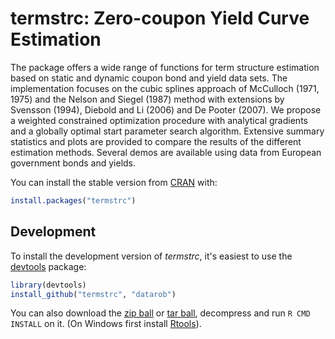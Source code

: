 termstrc: Zero-coupon Yield Curve Estimation
=============================================

The package offers a wide range of functions for term structure estimation based on static and dynamic coupon bond and yield data sets. The implementation focuses on the cubic splines approach of McCulloch (1971, 1975) and the Nelson and Siegel (1987) method with extensions by Svensson (1994), Diebold and Li (2006) and De Pooter (2007). We propose a weighted constrained optimization procedure with analytical gradients and a globally optimal start parameter search algorithm. Extensive summary statistics and plots are provided to compare the results of the different estimation methods. Several demos are available using data from European government bonds and yields.

You can install the stable version from [CRAN](http://cran.r-project.org/package=termstrc) with:

```r
install.packages("termstrc")
```

## Development

To install the development version of *termstrc*, it's easiest to use the [devtools](http://cran.r-project.org/package=devtools) package:

```r
library(devtools)
install_github("termstrc", "datarob")
```

You can also download the [zip ball](https://github.com/datarob/termstrc/zipball/master) or [tar ball](https://github.com/datarob/termstrc/tarball/master), decompress and run `R CMD INSTALL` on it. (On Windows first install [Rtools](http://cran.rstudio.com/bin/windows/Rtools/)).


